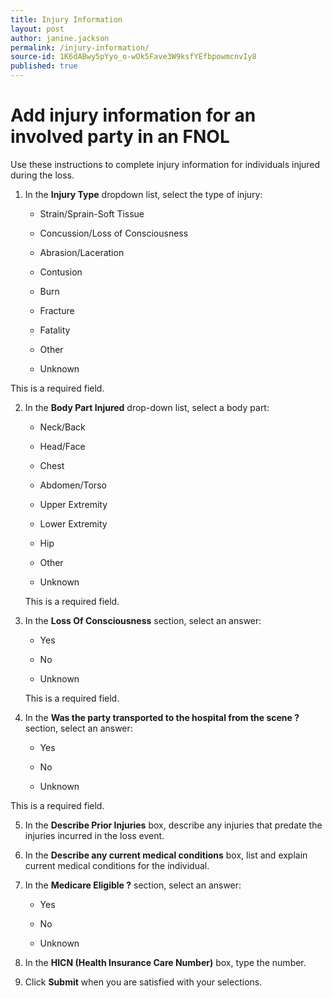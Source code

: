 ```yaml
---
title: Injury Information
layout: post
author: janine.jackson
permalink: /injury-information/
source-id: 1K6dABwy5pYyo_o-wOk5Fave3W9ksfYEfbpowmcnvIy8
published: true
---
```

# Add injury information for an involved party in an FNOL

Use these instructions to complete injury information for individuals injured during the loss. 

1. In the **Injury Type** dropdown list, select the type of injury:

    * Strain/Sprain-Soft Tissue

    * Concussion/Loss of Consciousness

    * Abrasion/Laceration

    * Contusion

    * Burn

    * Fracture

    * Fatality

    * Other

    * Unknown

This is a required field. 

2. In the **Body Part Injured** drop-down list, select a body part:

    * Neck/Back

    * Head/Face

    * Chest

    * Abdomen/Torso

    * Upper Extremity

    * Lower Extremity

    * Hip

    * Other

    * Unknown

	This is a required field. 

3. In the **Loss Of Consciousness** section, select an answer:

    * Yes

    * No

    * Unknown

	This is a required field. 

4. In the **Was the party transported to the hospital from the scene ?** section, select an answer:

    * Yes

    * No

    * Unknown

This is a required field. 

5. In the **Describe Prior Injuries** box, describe any injuries that predate the injuries incurred in the loss event.

6. In the **Describe any current medical conditions** box, list and explain current medical conditions for the individual. 

7. In the **Medicare Eligible ?** section, select an answer:

    * Yes

    * No

    * Unknown

8. In the **HICN (Health Insurance Care Number)** box, type the number. 

9. Click **Submit** when you are satisfied with your selections.

